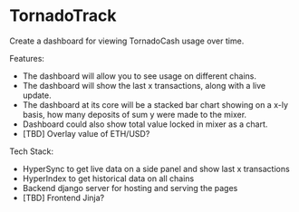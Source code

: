 # TornadoTrack

Create a dashboard for viewing TornadoCash usage over time.

Features:
- The dashboard will allow you to see usage on different chains.
- The dashboard will show the last x transactions, along with a live update.
- The dashboard at its core will be a stacked bar chart showing on a x-ly basis, how many deposits of sum y were made to the mixer.
- Dashboard could also show total value locked in mixer as a chart.
- [TBD] Overlay value of ETH/USD?

Tech Stack:
- HyperSync to get live data on a side panel and show last x transactions
- HyperIndex to get historical data on all chains
- Backend django server for hosting and serving the pages
- [TBD] Frontend Jinja?